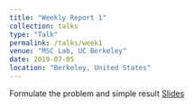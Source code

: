 ```yaml
---
title: "Weekly Report 1"
collection: talks
type: "Talk"
permalink: /talks/week1
venue: "MSC Lab, UC Berkeley"
date: 2019-07-05
location: "Berkeley, United States"
---
```

Formulate the problem and simple result
[Slides](http://jiaxiaosong.github.io/files/week1_1_talk.pdf)
